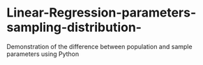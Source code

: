 # Linear-Regression-parameters-sampling-distribution-
Demonstration of the difference between population and sample parameters using Python
